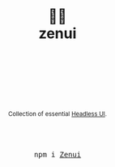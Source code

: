 <div align="center">
  <h1>
    <br/>
    <br/>
    <br/>
    🧘‍♀️
    <br />
    zenui
    <br />
    <br />
    <br />
    <br />
  </h1>
  <sup>
    <br />
    Collection of essential <a href="https://headlessui.com/">Headless UI</a>.</em>
    <br />
  </sup>
  <br />
  <br />
  <br />
  <pre>npm i <a href="https://www.npmjs.com/package/@quiztrack/zenui">Zenui</a></pre>
  <br />
  <br />
  <br />
  <br />
  <br />
</div>

